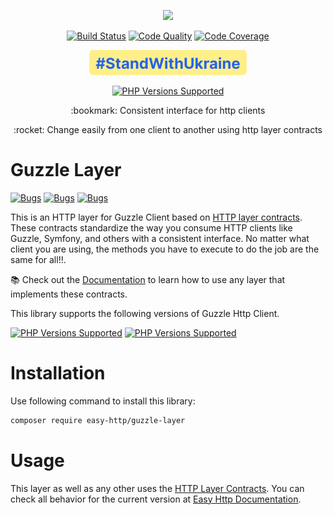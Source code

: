 <p align="center"><img src="https://blog.pleets.org/img/articles/easy-http-logo-320.png"></p>

<p align="center">
<a href="https://github.com/easy-http/guzzle-layer/actions?query=workflow%3Atests"><img src="https://github.com/easy-http/guzzle-layer/workflows/tests/badge.svg" alt="Build Status"></a>
<a href="https://scrutinizer-ci.com/g/easy-http/guzzle-layer"><img src="https://img.shields.io/scrutinizer/g/easy-http/guzzle-layer.svg" alt="Code Quality"></a>
<a href="https://sonarcloud.io/summary/overall?id=easy-http_guzzle-layer"><img src="https://sonarcloud.io/api/project_badges/measure?project=easy-http_guzzle-layer&metric=coverage" alt="Code Coverage"></a>
</p>
<p align="center">
  <a href="https://stand-with-ukraine.pp.ua" title="#StandWithUkraine"><img alt="#StandWithUkraine" src="https://raw.githubusercontent.com/vshymanskyy/StandWithUkraine/main/badges/StandWithUkraine.svg"></a>
</p>
<p align="center">
    <a href="#tada-php-support" title="PHP Versions Supported"><img alt="PHP Versions Supported" src="https://img.shields.io/badge/php-7.4%20to%208.3-777bb3.svg?logo=php&logoColor=white&labelColor=555555"></a>
</p>

<p align="center">
    :bookmark: Consistent interface for http clients
</p>

<p align="center">
    :rocket: Change easily from one client to another using http layer contracts
</p>

# Guzzle Layer

<a href="https://sonarcloud.io/dashboard?id=easy-http_guzzle-layer"><img src="https://sonarcloud.io/api/project_badges/measure?project=easy-http_guzzle-layer&metric=security_rating" alt="Bugs"></a>
<a href="https://sonarcloud.io/dashboard?id=easy-http_guzzle-layer"><img src="https://sonarcloud.io/api/project_badges/measure?project=easy-http_guzzle-layer&metric=bugs" alt="Bugs"></a>
<a href="https://sonarcloud.io/dashboard?id=easy-http_guzzle-layer"><img src="https://sonarcloud.io/api/project_badges/measure?project=easy-http_guzzle-layer&metric=code_smells" alt="Bugs"></a>

This is an HTTP layer for Guzzle Client based on [HTTP layer contracts](https://github.com/easy-http/layer-contracts).
These contracts standardize the way you consume HTTP clients like Guzzle, Symfony, and others with a consistent interface. No matter what client you are using,
the methods you have to execute to do the job are the same for all!!.

:books: Check out the [Documentation](https://easy-http.com/docs) to learn how to use any layer that implements these contracts.

This library supports the following versions of Guzzle Http Client.

<a href="#tada-php-support" title="Guzzle Version Supported"><img alt="PHP Versions Supported" src="https://img.shields.io/badge/guzzle-6.x-blue"></a>
<a href="#tada-php-support" title="Guzzle Version Supported"><img alt="PHP Versions Supported" src="https://img.shields.io/badge/guzzle-7.x-blue"></a>

# Installation

Use following command to install this library:

```bash
composer require easy-http/guzzle-layer
```

# Usage

This layer as well as any other uses the [HTTP Layer Contracts](https://github.com/easy-http/layer-contracts).
You can check all behavior for the current version at [Easy Http Documentation](https://easy-http.com/docs).
